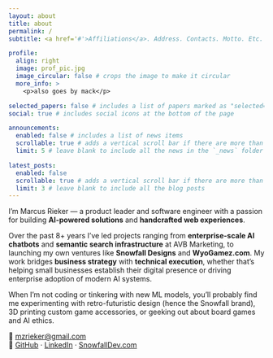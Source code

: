 ```yaml
---
layout: about
title: about
permalink: /
subtitle: <a href='#'>Affiliations</a>. Address. Contacts. Motto. Etc.

profile:
  align: right
  image: prof_pic.jpg
  image_circular: false # crops the image to make it circular
  more_info: >
    <p>also goes by mack</p>

selected_papers: false # includes a list of papers marked as "selected={true}"
social: true # includes social icons at the bottom of the page

announcements:
  enabled: false # includes a list of news items
  scrollable: true # adds a vertical scroll bar if there are more than 3 news items
  limit: 5 # leave blank to include all the news in the `_news` folder

latest_posts:
  enabled: false
  scrollable: true # adds a vertical scroll bar if there are more than 3 new posts items
  limit: 3 # leave blank to include all the blog posts
---
```


I’m Marcus Rieker — a product leader and software engineer with a passion for building **AI-powered solutions** and **handcrafted web experiences**.  

Over the past 8+ years I’ve led projects ranging from **enterprise-scale AI chatbots** and **semantic search infrastructure** at AVB Marketing, to launching my own ventures like **Snowfall Designs** and **WyoGamez.com**. My work bridges **business strategy** with **technical execution**, whether that’s helping small businesses establish their digital presence or driving enterprise adoption of modern AI systems.  

When I’m not coding or tinkering with new ML models, you’ll probably find me experimenting with retro-futuristic design (hence the Snowfall brand), 3D printing custom game accessories, or geeking out about board games and AI ethics.  

📧 [mzrieker@gmail.com](mailto:mzrieker@gmail.com)  
🔗 [GitHub](https://github.com/mzrieker) · [LinkedIn](https://www.linkedin.com/in/…) · [SnowfallDev.com](https://snowfalldev.com)  